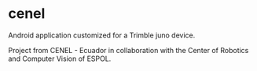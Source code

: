 # cenel

Android application customized for a Trimble juno device.

Project from CENEL - Ecuador in collaboration with the Center of Robotics and Computer Vision of ESPOL.
